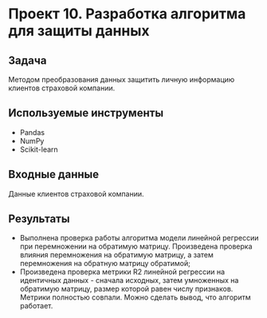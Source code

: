 # Проект 10. Разработка алгоритма для защиты данных

## Задача
Методом преобразования данных защитить личную информацию клиентов страховой компании.

## Используемые инструменты
- Pandas
- NumPy
- Scikit-learn

## Входные данные
Данные клиентов страховой компании.

## Результаты
- Выполнена проверка работы алгоритма модели линейной регрессии при перемножении на обратимую матрицу. Произведена проверка влияния перемножения на обратимую матрицу, а затем перемножения на обратную матрицу обратимой;
- Произведена проверка метрики R2 линейной регрессии на идентичных данных - сначала исходных, затем умноженных на обратимую матрицу, размер которой равен числу признаков. Метрики полностью совпали. Можно сделать вывод, что алгоритм работает.
